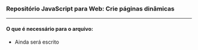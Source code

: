 ### Repositório JavaScript para Web: Crie páginas dinâmicas
---
#### __O que é necessário para o arquivo:__
- Ainda será escrito